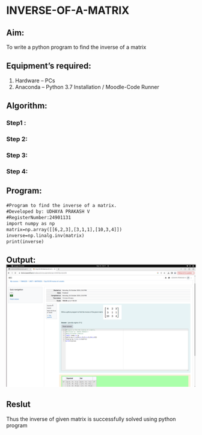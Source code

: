 # INVERSE-OF-A-MATRIX
## Aim:
To write a python program to find the inverse of a matrix
## Equipment’s required:
1. 	Hardware – PCs
2. 	Anaconda – Python 3.7 Installation / Moodle-Code Runner
## Algorithm:
### Step1 : 
### Step 2: 
### Step 3: 
### Step 4: 

## Program:
``````
#Program to find the inverse of a matrix.
#Developed by: UDHAYA PRAKASH V 
#RegisterNumber:24901131
import numpy as np
matrix=np.array([[6,2,3],[3,1,1],[10,3,4]])
inverse=np.linalg.inv(matrix)
print(inverse)
``````
## Output:![Alt text](output3.png)
## Reslut
Thus the inverse of given matrix is successfully solved using python program

